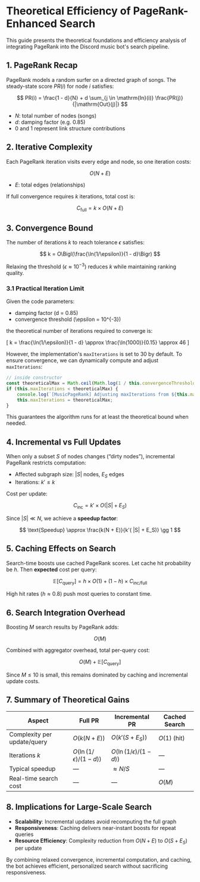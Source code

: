 # Theoretical Efficiency of PageRank-Enhanced Search

This guide presents the theoretical foundations and efficiency analysis of integrating PageRank into the Discord music bot's search pipeline.

## 1. PageRank Recap

PageRank models a random surfer on a directed graph of songs. The steady-state score $PR(i)$ for node $i$ satisfies:

$$
PR(i) = \frac{1 - d}{N} + d \sum_{j \in \mathrm{In}(i)} \frac{PR(j)}{|\mathrm{Out}(j)|}
$$

- $N$: total number of nodes (songs)
- $d$: damping factor (e.g. $0.85$)
- $0$ and $1$ represent link structure contributions

## 2. Iterative Complexity

Each PageRank iteration visits every edge and node, so one iteration costs:

$$
O(N + E)
$$

- $E$: total edges (relationships)

If full convergence requires $k$ iterations, total cost is:

$$
C_{\mathrm{full}} = k \times O(N + E)
$$

## 3. Convergence Bound

The number of iterations $k$ to reach tolerance $\epsilon$ satisfies:

$$
k = O\Bigl(\frac{\ln(1/\epsilon)}{1 - d}\Bigr)
$$

Relaxing the threshold ($\epsilon \approx 10^{-3}$) reduces $k$ while maintaining ranking quality.

### 3.1 Practical Iteration Limit

Given the code parameters:
- damping factor \(d = 0.85\)
- convergence threshold \(\epsilon = 10^{-3}\)

the theoretical number of iterations required to converge is:

\[
k = \frac{\ln(1/\epsilon)}{1 - d} \approx \frac{\ln(1000)}{0.15} \approx 46
\]

However, the implementation's `maxIterations` is set to 30 by default. To ensure convergence, we can dynamically compute and adjust `maxIterations`:

```javascript
// inside constructor
const theoreticalMax = Math.ceil(Math.log(1 / this.convergenceThreshold) / (1 - this.dampingFactor));
if (this.maxIterations < theoreticalMax) {
    console.log(`[MusicPageRank] Adjusting maxIterations from ${this.maxIterations} to theoretical bound ${theoreticalMax}`);
    this.maxIterations = theoreticalMax;
}
```

This guarantees the algorithm runs for at least the theoretical bound when needed.

## 4. Incremental vs Full Updates

When only a subset $S$ of nodes changes (“dirty nodes”), incremental PageRank restricts computation:

- Affected subgraph size: $|S|$ nodes, $E_S$ edges
- Iterations: $k' \le k$

Cost per update:

$$
C_{\mathrm{inc}} = k' \times O(|S| + E_S)
$$

Since $|S| \ll N$, we achieve a **speedup factor**:

$$
\text{Speedup} \approx \frac{k(N + E)}{k'( |S| + E_S)} \gg 1
$$

## 5. Caching Effects on Search

Search-time boosts use cached PageRank scores. Let cache hit probability be $h$. Then **expected** cost per query:

$$
\mathbb{E}[C_{\mathrm{query}}] = h \times O(1) + (1 - h) \times C_{\mathrm{inc/full}}
$$

High hit rates $(h \approx 0.8)$ push most queries to constant time.

## 6. Search Integration Overhead

Boosting $M$ search results by PageRank adds:

$$
O(M)
$$

Combined with aggregator overhead, total per-query cost:

$$
O(M) + \mathbb{E}[C_{\mathrm{query}}]
$$

Since $M \le 10$ is small, this remains dominated by caching and incremental update costs.

## 7. Summary of Theoretical Gains

| Aspect                         | Full PR         | Incremental PR      | Cached Search     |
|--------------------------------|-----------------|---------------------|-------------------|
| Complexity per update/query    | $O(k(N+E))$     | $O(k'(S+E_S))$      | $O(1)$ (hit)      |
| Iterations $k$                 | $O(\ln(1/\epsilon)/(1-d))$ | $O(\ln(1/\epsilon)/(1-d))$ | —                 |
| Typical speedup               | —               | $\approx N/S$       | —                 |
| Real-time search cost         | —               | —                   | $O(M)$            |

## 8. Implications for Large-Scale Search

- **Scalability**: Incremental updates avoid recomputing the full graph
- **Responsiveness**: Caching delivers near-instant boosts for repeat queries
- **Resource Efficiency**: Complexity reduction from $O(N+E)$ to $O(S + E_S)$ per update

By combining relaxed convergence, incremental computation, and caching, the bot achieves efficient, personalized search without sacrificing responsiveness. 